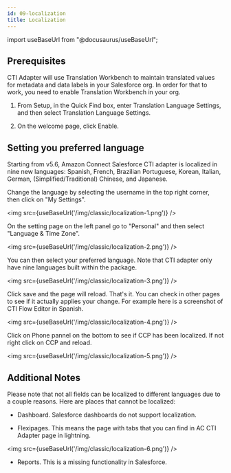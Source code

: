 ```yaml
---
id: 09-localization
title: Localization
---
```


import useBaseUrl from "@docusaurus/useBaseUrl";

## Prerequisites

CTI Adapter will use Translation Workbench to maintain translated values for metadata and data labels in your Salesforce org. In order for that to work, you need to enable Translation Workbench in your org.

1. From Setup, in the Quick Find box, enter Translation Language Settings, and then select Translation Language Settings.

2. On the welcome page, click Enable.

## Setting you preferred language

Starting from v5.6, Amazon Connect Salesforce CTI adapter is localized in nine new languages: Spanish, French, Brazilian Portuguese, Korean, Italian, German, (Simplified/Traditional) Chinese, and Japanese.

Change the language by selecting the username in the top right corner, then click on "My Settings".

<img src={useBaseUrl('/img/classic/localization-1.png')} />

On the setting page on the left panel go to "Personal" and then select "Language & Time Zone".

<img src={useBaseUrl('/img/classic/localization-2.png')} />

You can then select your preferred language. Note that CTI adapter only have nine languages built within the package.

<img src={useBaseUrl('/img/classic/localization-3.png')} />

Click save and the page will reload. That's it. You can check in other pages to see if it actually applies your change. For example here is a screenshot of CTI Flow Editor in Spanish.

<img src={useBaseUrl('/img/classic/localization-4.png')} />

Click on Phone pannel on the bottom to see if CCP has been localized. If not right click on CCP and reload.

<img src={useBaseUrl('/img/classic/localization-5.png')} />

## Additional Notes

Please note that not all fields can be localized to different languages due to a couple reasons. Here are places that cannot be localized:

- Dashboard. Salesforce dashboards do not support localization.

- Flexipages. This means the page with tabs that you can find in AC CTI Adapter page in lightning.

<img src={useBaseUrl('/img/classic/localization-6.png')} />

- Reports. This is a missing functionality in Salesforce.
